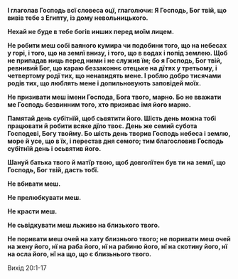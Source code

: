 **І глаголав Господь всї словеса оцї, глаголючи: Я Господь, Бог твій, що вивів тебе з Египту, із дому невольницького.** 

**Нехай не буде в тебе богів инших перед моїм лицем.** 

**Не робити меш собі ваяного кумира чи подобини того, що на небесах у горі, і того, що на землї внизу, і того, що в водах і попід землею. Щоб не припадав ниць перед ними і не служив їм; бо я Господь, Бог твій, ревнивий Бог, що караю беззаконнє отецьке на дїтях у третьому, і четвертому родї тих, що ненавидять мене. І роблю добро тисячами родів тих, що люблять мене і допильновують заповідей моїх.** 

**Не призивати меш імени Господа, Бога твого, марно. Бо не вважати ме Господь безвинним того, хто призиває імя його марно.** 

**Памятай день субітнїй, щоб сьвятити його. Шість день можна тобі працювати й робити всяке дїло твоє. День же семий субота Господеві, Богу твойму. Бо шість день творив Господь небеса і землю, море й усе, що в їх, і перестав дня семого; тим благословив Господь субітнїй день і осьвятив його.** 

**Шануй батька твого й матїр твою, щоб довголїтен був ти на землї, що Господь, Бог твій, дасть тобї.** 

**Не вбивати меш.** 

**Не прелюбкувати меш.** 

**Не красти меш.** 

**Не сьвідкувати меш льживо на близького твого.** 

**Не поривати меш очей на хату близнього твого; не поривати меш очей на жену його, нї на раба його, нї на рабиню його, нї на скотину його, нї на осла його, нї на що, що є близьнього твого.**

Вихід 20:1-17
